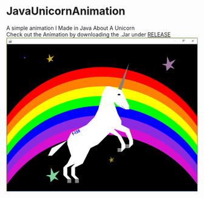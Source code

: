 # JavaUnicornAnimation
A simple animation I Made in Java About A Unicorn<br />
Check out the Animation by downloading the .Jar under [RELEASE](https://github.com/M4rkFlor/JavaUnicornAnimation/releases "release page")
![alt text](https://github.com/M4rkFlor/JavaUnicornAnimation/blob/master/src/staticscene/AnimationScreenShot.png "it looks better animated")
